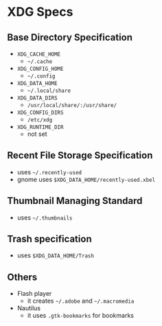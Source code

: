 XDG Specs
=========

## Base Directory Specification

- `XDG_CACHE_HOME`
  - `~/.cache`
- `XDG_CONFIG_HOME`
  - `~/.config`
- `XDG_DATA_HOME`
  - `~/.local/share`
- `XDG_DATA_DIRS`
  - `/usr/local/share/:/usr/share/`
- `XDG_CONFIG_DIRS`
  - `/etc/xdg`
- `XDG_RUNTIME_DIR`
  - not set

## Recent File Storage Specification

- uses `~/.recently-used`
- gnome uses `$XDG_DATA_HOME/recently-used.xbel`

## Thumbnail Managing Standard

- uses `~/.thumbnails`

## Trash specification

- uses `$XDG_DATA_HOME/Trash`

## Others

- Flash player
  - it creates `~/.adobe` and `~/.macromedia`
- Nautilus
  - it uses `.gtk-bookmarks` for bookmarks
